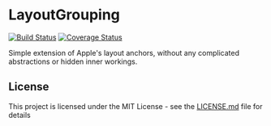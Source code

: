 # LayoutGrouping

[![Build Status](https://travis-ci.com/stuaustin/LayoutGrouping.svg?branch=master)](https://travis-ci.com/stuaustin/LayoutGrouping) [![Coverage Status](https://coveralls.io/repos/github/stuaustin/LayoutGrouping/badge.svg?branch=master)](https://coveralls.io/github/stuaustin/LayoutGrouping?branch=master)

Simple extension of Apple's layout anchors, without any complicated abstractions or hidden inner workings.

## License

This project is licensed under the MIT License - see the [LICENSE.md](LICENSE.md) file for details
